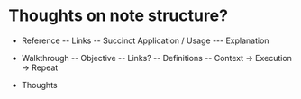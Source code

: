 # Thoughts on note structure?
- Reference
-- Links
-- Succinct Application / Usage
--- Explanation

- Walkthrough
-- Objective
-- Links?
-- Definitions
-- Context -> Execution -> Repeat

- Thoughts
